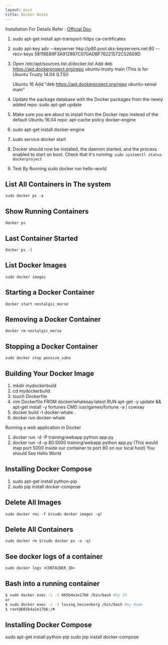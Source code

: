 ```yaml
---
layout: post
title: Docker Notes
---
```


Installation
For Details Refer : [Official Doc](https://docs.docker.com/engine/installation/linux/ubuntulinux/)
1. sudo apt-get install apt-transport-https ca-certificates
2. sudo apt-key adv --keyserver hkp://p80.pool.sks-keyservers.net:80 --recv-keys 58118E89F3A912897C070ADBF76221572C52609D
3. Open /etc/apt/sources.list.d/docker.list
   Add deb https://apt.dockerproject.org/repo ubuntu-trusty main
   (This is for Ubuntu Trusty 14.04 (LTS))

   Ubuntu 16
   Add "deb https://apt.dockerproject.org/repo ubuntu-xenial main"

4. Update the package database with the Docker packages from the newly added repo:
   sudo apt-get update

5. Make sure you are about to install from the Docker repo instead of the default Ubuntu 16.04 repo:
   apt-cache policy docker-engine

6. sudo apt-get install docker-engine
7. sudo service docker start

8. Docker should now be installed, the daemon started, and the process enabled to start on boot.
   Check that it's running:
   `sudo systemctl status dockerproject`

9. Test By Running sudo docker run hello-world

## List All Containers in The system
`sudo docker ps -a`

## Show Running Containers
`docker ps`

## Last Container Started
`docker ps -l`

## List Docker Images
`sudo docker images`

## Starting a Docker Container
`docker start nostalgic_morse`

## Removing a Docker Container
`docker rm nostalgic_morse`

## Stopping a Docker Container
`sudo docker stop pensive_saha`

## Building Your Docker Image
1. mkdir mydockerbuild
2. cd mydockerbuild
3. touch Dockerfile
4. vim Dockerfile
   FROM docker/whalesay:latest
	 RUN apt-get -y update && apt-get install -y fortunes
	 CMD /usr/games/fortune -a | cowsay
5. docker build -t docker-whale .
6. docker run docker-whale

Running a web application in Docker
1. docker run -d -P training/webapp python app.py
2. docker run -d -p 80:5000 training/webapp python app.py
   (This would map port 5000 inside our container to port 80 on our local host)
   You should See Hello World

## Installing Docker Compose
1. sudo apt-get install python-pip
2. sudo pip install docker-compose

## Delete All Images
`sudo docker rmi -f $(sudo docker images -q)`

## Delete All Containers
`sudo docker rm $(sudo docker ps -a -q)`

## See docker logs of a container
`sudo docker logs <CONTAINER_ID>`

## Bash into a running container
```bash
$ sudo docker exec -i -t 665b4a1e17b6 /bin/bash #by ID
or
$ sudo docker exec -i -t loving_heisenberg /bin/bash #by Name
$ root@665b4a1e17b6:/#
```


## Installing Docker Compose
sudo apt-get install python-pip
sudo pip install docker-compose